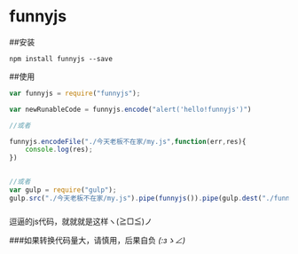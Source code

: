 # funnyjs

##安装
```
npm install funnyjs --save
```

##使用
```javascript
var funnyjs = require("funnyjs");

var newRunableCode = funnyjs.encode("alert('hello!funnyjs')")

//或者

funnyjs.encodeFile("./今天老板不在家/my.js",function(err,res){
    console.log(res);
})


//或者
var gulp = require("gulp");
gulp.src("./今天老板不在家/my.js").pipe(funnyjs()).pipe(gulp.dest("./funnycode"))

```


###
逗逼的js代码，就就就是这样ヽ(≧□≦)ノ

###如果转换代码量大，请慎用，后果自负  _(:зゝ∠)_

